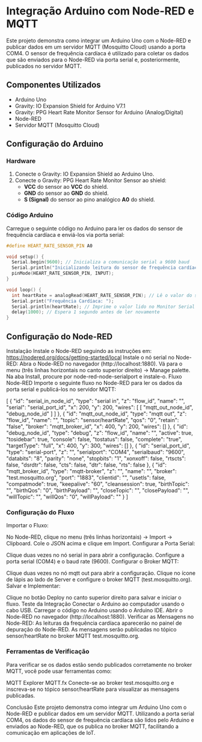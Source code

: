 # Integração Arduino com Node-RED e MQTT

Este projeto demonstra como integrar um Arduino Uno com o Node-RED e publicar dados em um servidor MQTT (Mosquitto Cloud) usando a porta COM4. O sensor de frequência cardíaca é utilizado para coletar os dados que são enviados para o Node-RED via porta serial e, posteriormente, publicados no servidor MQTT.

## Componentes Utilizados

- Arduino Uno
- Gravity: IO Expansion Shield for Arduino V7.1
- Gravity: PPG Heart Rate Monitor Sensor for Arduino (Analog/Digital)
- Node-RED
- Servidor MQTT (Mosquitto Cloud)

## Configuração do Arduino

### Hardware

1. Conecte o Gravity: IO Expansion Shield ao Arduino Uno.
2. Conecte o Gravity: PPG Heart Rate Monitor Sensor ao shield:
   - **VCC** do sensor ao **VCC** do shield.
   - **GND** do sensor ao **GND** do shield.
   - **S (Signal)** do sensor ao pino analógico **A0** do shield.

### Código Arduino

Carregue o seguinte código no Arduino para ler os dados do sensor de frequência cardíaca e enviá-los via porta serial:

```cpp
#define HEART_RATE_SENSOR_PIN A0

void setup() {
  Serial.begin(9600); // Inicializa a comunicação serial a 9600 baud
  Serial.println("Inicializando leitura do sensor de frequência cardíaca...");
  pinMode(HEART_RATE_SENSOR_PIN, INPUT);
}

void loop() {
  int heartRate = analogRead(HEART_RATE_SENSOR_PIN); // Lê o valor do sensor
  Serial.print("Frequência Cardíaca: ");
  Serial.println(heartRate); // Imprime o valor lido no Monitor Serial
  delay(1000); // Espera 1 segundo antes de ler novamente
}

```
## Configuração do Node-RED
Instalação
Instale o Node-RED seguindo as instruções em: https://nodered.org/docs/getting-started/local
Instale o nó serial no Node-RED:
Abra o Node-RED no navegador (http://localhost:1880).
Vá para o menu (três linhas horizontais no canto superior direito) -> Manage palette.
Na aba Install, procure por node-red-node-serialport e instale-o.
Fluxo Node-RED
Importe o seguinte fluxo no Node-RED para ler os dados da porta serial e publicá-los no servidor MQTT:



[
    {
        "id": "serial_in_node_id",
        "type": "serial in",
        "z": "flow_id",
        "name": "",
        "serial": "serial_port_id",
        "x": 200,
        "y": 200,
        "wires": [
            [
                "mqtt_out_node_id",
                "debug_node_id"
            ]
        ]
    },
    {
        "id": "mqtt_out_node_id",
        "type": "mqtt out",
        "z": "flow_id",
        "name": "",
        "topic": "sensor/heartRate",
        "qos": "0",
        "retain": "false",
        "broker": "mqtt_broker_id",
        "x": 400,
        "y": 200,
        "wires": []
    },
    {
        "id": "debug_node_id",
        "type": "debug",
        "z": "flow_id",
        "name": "",
        "active": true,
        "tosidebar": true,
        "console": false,
        "tostatus": false,
        "complete": "true",
        "targetType": "full",
        "x": 400,
        "y": 300,
        "wires": []
    },
    {
        "id": "serial_port_id",
        "type": "serial-port",
        "z": "",
        "serialport": "COM4",
        "serialbaud": "9600",
        "databits": "8",
        "parity": "none",
        "stopbits": "1",
        "xonxoff": false,
        "rtscts": false,
        "dsrdtr": false,
        "cts": false,
        "dtr": false,
        "rts": false
    },
    {
        "id": "mqtt_broker_id",
        "type": "mqtt-broker",
        "z": "",
        "name": "",
        "broker": "test.mosquitto.org",
        "port": "1883",
        "clientid": "",
        "usetls": false,
        "compatmode": true,
        "keepalive": "60",
        "cleansession": true,
        "birthTopic": "",
        "birthQos": "0",
        "birthPayload": "",
        "closeTopic": "",
        "closePayload": "",
        "willTopic": "",
        "willQos": "0",
        "willPayload": ""
    }
]

### Configuração do Fluxo
Importar o Fluxo:

No Node-RED, clique no menu (três linhas horizontais) -> Import -> Clipboard.
Cole o JSON acima e clique em Import.
Configurar a Porta Serial:

Clique duas vezes no nó serial in para abrir a configuração.
Configure a porta serial (COM4) e o baud rate (9600).
Configurar o Broker MQTT:

Clique duas vezes no nó mqtt out para abrir a configuração.
Clique no ícone de lápis ao lado de Server e configure o broker MQTT (test.mosquitto.org).
Salvar e Implementar:

Clique no botão Deploy no canto superior direito para salvar e iniciar o fluxo.
Teste da Integração
Conectar o Arduino ao computador usando o cabo USB.
Carregar o código no Arduino usando o Arduino IDE.
Abrir o Node-RED no navegador (http://localhost:1880).
Verificar as Mensagens no Node-RED:
As leituras da frequência cardíaca aparecerão no painel de depuração do Node-RED.
As mensagens serão publicadas no tópico sensor/heartRate no broker MQTT test.mosquitto.org.

### Ferramentas de Verificação
Para verificar se os dados estão sendo publicados corretamente no broker MQTT, você pode usar ferramentas como:

MQTT Explorer
MQTT.fx
Conecte-se ao broker test.mosquitto.org e inscreva-se no tópico sensor/heartRate para visualizar as mensagens publicadas.

Conclusão
Este projeto demonstra como integrar um Arduino Uno com o Node-RED e publicar dados em um servidor MQTT. Utilizando a porta serial COM4, os dados do sensor de frequência cardíaca são lidos pelo Arduino e enviados ao Node-RED, que os publica no broker MQTT, facilitando a comunicação em aplicações de IoT.


